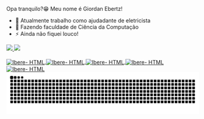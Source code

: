 Opa tranquilo?😁 Meu nome é Giordan Ebertz!

- 🔭 Atualmente trabalho como ajudadante de eletricista
- 🌱 Fazendo faculdade de Ciência da Computação
- ⚡ Ainda não fiquei louco!
<div>
<a href="https://www.instagram.com/giordan_ebertz/">
<img height="180cm" src="https://github-readme-stats.vercel.app/api?username=ebertzgiordan&show_icons=true&theme=dark&include_all_commits=true&count_private=true"/>
<img height="180cm" src="https://github-readme-stats.vercel.app/api/top-langs/?username=ebertzgiordan&layoutcomact&langs_count=16&theme=dark"/>
</div>
  <div style: incline_block"><br>
<img align="center" alt="Ibere- HTML" height="30" width="40" <img src="https://cdn.jsdelivr.net/gh/devicons/devicon@latest/icons/html5/html5-original.svg"/>
<img align="center" alt="Ibere- HTML" height="30" width="40" <img src="https://cdn.jsdelivr.net/gh/devicons/devicon@latest/icons/css3/css3-original.svg" />
<img align="center" alt="Ibere- HTML" height="30" width="40" <img src="https://cdn.jsdelivr.net/gh/devicons/devicon@latest/icons/python/python-original.svg" />
<img align="center" alt="Ibere- HTML" height="30" width="40" <img src="https://cdn.jsdelivr.net/gh/devicons/devicon@latest/icons/java/java-original.svg" />
<img align="center" alt="Ibere- HTML" height="30" width="40" <img src="https://cdn.jsdelivr.net/gh/devicons/devicon@latest/icons/javascript/javascript-original.svg" />          
  </div>    

  <picture>
  <source media="(prefers-color-scheme: dark)" srcset="https://raw.githubusercontent.com/ebertzgiordan/ebertzgiordan/output/github-contribution-grid-snake-dark.svg">
  <source media="(prefers-color-scheme: light)" srcset="https://raw.githubusercontent.com/ebertzgiordan/ebertzgiordan/output/github-contribution-grid-snake.svg">
  <img alt="github contribution grid snake animation" src="https://raw.githubusercontent.com/ebertzgiordan/ebertzgiordan/output/github-contribution-grid-snake.svg">
</picture>
